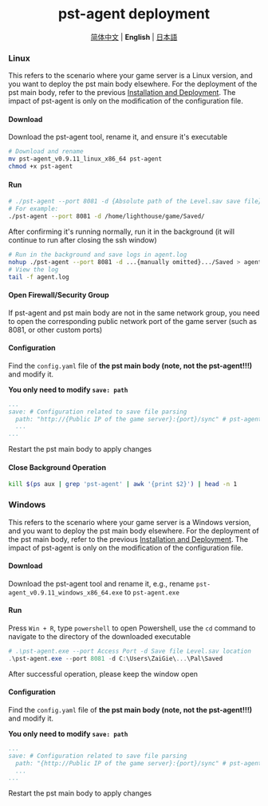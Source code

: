 <h1 align='center'>pst-agent deployment</h1>

<p align="center">
   <a href="/README.agent.md">简体中文</a> | <strong>English</strong> | <a href="/README.agent.ja.md">日本語</a>
</p>

### Linux

This refers to the scenario where your game server is a Linux version, and you want to deploy the pst main body elsewhere. For the deployment of the pst main body, refer to the previous [Installation and Deployment](./README.md#installation-and-deployment). The impact of pst-agent is only on the modification of the configuration file.

#### Download

Download the pst-agent tool, rename it, and ensure it's executable

```bash
# Download and rename
mv pst-agent_v0.9.11_linux_x86_64 pst-agent
chmod +x pst-agent
```

#### Run

```bash
# ./pst-agent --port 8081 -d {Absolute path of the Level.sav save file}
# For example:
./pst-agent --port 8081 -d /home/lighthouse/game/Saved/
```

After confirming it's running normally, run it in the background (it will continue to run after closing the ssh window)

```bash
# Run in the background and save logs in agent.log
nohup ./pst-agent --port 8081 -d ...{manually omitted}.../Saved > agent.log 2>&1 &
# View the log
tail -f agent.log
```

#### Open Firewall/Security Group

If pst-agent and pst main body are not in the same network group, you need to open the corresponding public network port of the game server (such as 8081, or other custom ports)

#### Configuration

Find the `config.yaml` file of **the pst main body (note, not the pst-agent!!!)** and modify it.

**You only need to modify `save: path`**

```yaml
...
save: # Configuration related to save file parsing
  path: "http://{Public IP of the game server}:{port}/sync" # pst-agent service interface
  ...
...
```

Restart the pst main body to apply changes

#### Close Background Operation

```bash
kill $(ps aux | grep 'pst-agent' | awk '{print $2}') | head -n 1
```

### Windows

This refers to the scenario where your game server is a Windows version, and you want to deploy the pst main body elsewhere. For the deployment of the pst main body, refer to the previous [Installation and Deployment](./README.md#installation-and-deployment). The impact of pst-agent is only on the modification of the configuration file.

#### Download

Download the pst-agent tool and rename it, e.g., rename `pst-agent_v0.9.11_windows_x86_64.exe` to `pst-agent.exe`

#### Run

Press `Win + R`, type `powershell` to open Powershell, use the `cd` command to navigate to the directory of the downloaded executable

```powershell
# .\pst-agent.exe --port Access Port -d Save file Level.sav location
.\pst-agent.exe --port 8081 -d C:\Users\ZaiGie\...\Pal\Saved
```

After successful operation, please keep the window open

#### Configuration

Find the `config.yaml` file of **the pst main body (note, not the pst-agent!!!)** and modify it.

**You only need to modify `save: path`**

```yaml
...
save: # Configuration related to save file parsing
  path: "{http://Public IP of the game server}:{port}/sync" # pst-agent service interface
  ...
...
```

Restart the pst main body to apply changes
